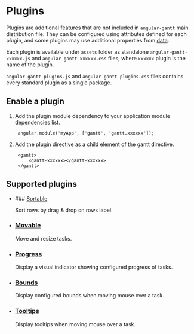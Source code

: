 # Plugins

Plugins are additional features that are not included in `angular-gantt` main distribution file.
They can be configured using attributes defined for each plugin, and some plugins may use additional properties from
[data](../configuration/attributes.md#data).

Each plugin is available under `assets` folder as standalone `angular-gantt-xxxxxx.js` and `angular-gantt-xxxxxx.css`
files, where `xxxxxx` plugin is the name of the plugin.

`angular-gantt-plugins.js` and `angular-gantt-plugins.css` files contains every standard plugin as a single package. 

## Enable a plugin

1. Add the plugin module dependency to your application module dependencies list.

        angular.module('myApp', ['gantt', 'gantt.xxxxxx']);

2. Add the plugin directive as a child element of the gantt directive.

        <gantt>
            <gantt-xxxxxx></gantt-xxxxxx>
        </gantt>

## Supported plugins

- ### [Sortable](sortable.md)

    Sort rows by drag & drop on rows label.

- ### [Movable](movable.md)

    Move and resize tasks.

- ### [Progress](progress.md)

    Display a visual indicator showing configured progress of tasks.

- ### [Bounds](bounds.md)

    Display configured bounds when moving mouse over a task.

- ### [Tooltips](tooltips.md)

    Display tooltips when moving mouse over a task.
